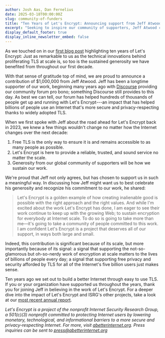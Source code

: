 ```yaml
---
author: Josh Aas, Dan Fernelius
date: 2025-03-18T00:00:00Z
slug: community-of-funders
title: "Ten Years of Let's Encrypt: Announcing support from Jeff Atwood"
excerpt: "Seeking to inspire our community of supporters, Jeff Atwood commits $1M to support Let's Encrypt."
display_default_footer: true
display_inline_newsletter_embed: false
---
```


As we touched on in our [first blog post](https://letsencrypt.org/2025/02/14/encryption-for-everybody/) highlighting ten years of Let's Encrypt: Just as remarkable to us as the technical innovations behind proliferating TLS at scale is, so too is the sustained generosity we have benefited from throughout our first decade.

With that sense of gratitude top of mind, we are proud to announce a contribution of $1,000,000 from Jeff Atwood. Jeff has been a longtime supporter of our work, beginning many years ago with [Discourse](https://www.discourse.org/) providing our community forum pro bono; something Discourse still provides to this day. As best we can tell, our forum has helped hundreds of thousands of people get up and running with Let's Encrypt---an impact that has helped billions of people use an Internet that's more secure and privacy-respecting thanks to widely adopted TLS.

When we first spoke with Jeff about the road ahead for Let's Encrypt back in 2023, we knew a few things wouldn't change no matter how the Internet changes over the next decade:

1.  Free TLS is the only way to ensure it is and remains accessible to as many people as possible.
2.  Let's Encrypt is here to provide a reliable, trusted, and sound service no matter the scale.
3.  Generosity from our global community of supporters will be how we sustain our work.

We're proud that Jeff not only agrees, but has chosen to support us in such a meaningful way. In discussing how Jeff might want us to best celebrate his generosity and recognize his commitment to our work, he shared:

<div class="pull-quote">
  <blockquote class="blockquote">
    <span class="quote"></span>
    <div class="quote-text">
      <p class="quote-text-value">Let's Encrypt is a golden example of how creating inalienable good is possible with the right approach and the right values. And while I'm excited about the work Let's Encrypt has done, I am eager to see their work continue to keep up with the growing Web; to sustain encryption for everybody at Internet scale. To do so is going to take more than me&mdash;it's going to take a community of people committed to this work. I am confident Let's Encrypt is a project that deserves all of our support, in ways both large and small.</p>
    </div>
  </blockquote>
</div>

Indeed, this contribution is significant because of its scale, but more importantly because of its signal: a signal that supporting the not-so-glamorous but oh-so-nerdy work of encryption at scale matters to the lives of billions of people every day; a signal that supporting free privacy and security afforded by TLS for all of the Internet's five billion users just makes sense.

Ten years ago we set out to build a better Internet through easy to use TLS. If you or your organization have supported us throughout the years, thank you for joining Jeff in believing in the work of Let's Encrypt. For a deeper dive into the impact of Let's Encrypt and ISRG's other projects, take a look at our [most recent annual report](https://www.abetterinternet.org/documents/2024-ISRG-Annual-Report.pdf).

_Let's Encrypt is a project of the nonprofit Internet Security Research Group, a 501(c)(3) nonprofit committed to protecting Internet users by lowering monetary, technological, and informational barriers to a more secure and privacy-respecting Internet. For more, visit [abetterinternet.org](https://abetterinternet.org). Press inquiries can be sent to [press@abetterinternet.org](mailto:press@abetterinternet.org)_